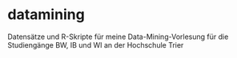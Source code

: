 # datamining
Datensätze und R-Skripte für meine Data-Mining-Vorlesung für die Studiengänge BW, IB und WI an der Hochschule Trier
